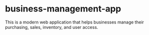 # business-management-app
This is a modern web application that helps businesses manage their purchasing, sales, inventory, and user access.
